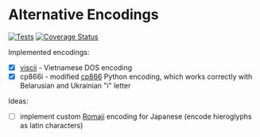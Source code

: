 # Alternative Encodings
[![Tests](https://github.com/dfint/alternative-encodings/actions/workflows/tests.yml/badge.svg)](https://github.com/dfint/alternative-encodings/actions/workflows/tests.yml)
[![Coverage Status](https://coveralls.io/repos/github/dfint/alternative-encodings/badge.svg?branch=main)](https://coveralls.io/github/dfint/alternative-encodings?branch=main)

Implemented encodings:

- [x] [viscii][1] - Vietnamese DOS encoding
- [x] cp866i - modified [cp866][2] Python encoding, which works correctly with Belarusian and Ukrainian "і" letter

Ideas:

- [ ] implement custom [Romaji][3] encoding for Japanese (encode hieroglyphs as latin characters)

    [1]: https://en.wikipedia.org/wiki/VISCII
    [2]: https://en.wikipedia.org/wiki/Code_page_866
    [3]: https://en.wikipedia.org/wiki/Romanization_of_Japanese
